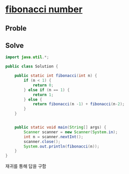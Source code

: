 # [fibonacci number](https://www.hackerrank.com/challenges/ctci-fibonacci-numbers/problem?h_l=interview&playlist_slugs%5B%5D=interview-preparation-kit&playlist_slugs%5B%5D=recursion-backtracking)
## Proble
## Solve
```java
import java.util.*;

public class Solution {

    public static int fibonacci(int n) {
        if (n < 1) {
            return 0;
        } else if (n == 1) {
            return 1;
        } else {
            return fibonacci(n -1) + fibonacci(n-2);
        }
    }


    public static void main(String[] args) {
        Scanner scanner = new Scanner(System.in);
        int n = scanner.nextInt();
        scanner.close();
        System.out.println(fibonacci(n));
    }
}
```
재귀를 통해 답을 구함

